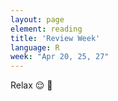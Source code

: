 ```yaml
---
layout: page
element: reading
title: 'Review Week'
language: R
week: "Apr 20, 25, 27"
---
```



Relax 😌 🦃
